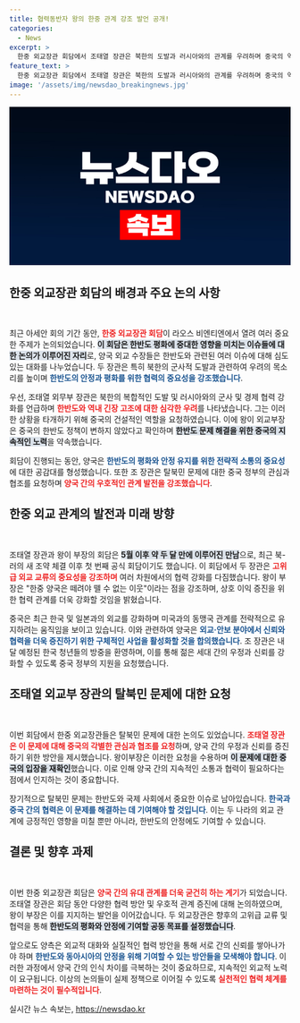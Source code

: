 ```yaml
---
title: 협력동반자 왕의 한중 관계 강조 발언 공개!
categories:
  - News
excerpt: >
  한중 외교장관 회담에서 조태열 장관은 북한의 도발과 러시아와의 관계를 우려하며 중국의 역할을 요청했다. 왕이 부장은 한반도 문제 해결을 위한 중국의 의지를 재확인하고, 양국 간 지속적인 협력을 다짐했다.
feature_text: >
  한중 외교장관 회담에서 조태열 장관은 북한의 도발과 러시아와의 관계를 우려하며 중국의 역할을 요청했다. 왕이 부장은 한반도 문제 해결을 위한 중국의 의지를 재확인하고, 양국 간 지속적인 협력을 다짐했다.
image: '/assets/img/newsdao_breakingnews.jpg'
---
```


<p><img src="/assets/img/newsdao_breakingnews.jpg" alt="ontimetimes 속보" /></p>

<h2 data-ke-size="size26">한중 외교장관 회담의 배경과 주요 논의 사항</h2>

<p data-ke-size="size16">&nbsp;</p>

<p>최근 아세안 회의 기간 동안, <b><span style="color: #ee2323;">한중 외교장관 회담</span></b>이 라오스 비엔티엔에서 열려 여러 중요한 주제가 논의되었습니다. <b><span style="background-color: #21538527;">이 회담은 한반도 평화에 중대한 영향을 미치는 이슈들에 대한 논의가 이루어진 자리</span></b>로, 양국 외교 수장들은 한반도와 관련된 여러 이슈에 대해 심도 있는 대화를 나누었습니다. 두 장관은 특히 북한의 군사적 도발과 관련하여 우려의 목소리를 높이며 <b><span style="color: #1a5490;">한반도의 안정과 평화를 위한 협력의 중요성을 강조했습니다</span></b>.</p>

<p>우선, 조태열 외무부 장관은 북한의 복합적인 도발 및 러시아와의 군사 및 경제 협력 강화를 언급하며 <b><span style="color: #ee2323;">한반도와 역내 긴장 고조에 대한 심각한 우려</span></b>를 나타냈습니다. 그는 이러한 상황을 타개하기 위해 중국의 건설적인 역할을 요청하였습니다. 이에 왕이 외교부장은 중국의 한반도 정책이 변하지 않았다고 확인하며 <b><span style="background-color: #21538527;">한반도 문제 해결을 위한 중국의 지속적인 노력</span></b>을 약속했습니다. </p>

<p>회담이 진행되는 동안, 양국은 <b><span style="color: #1a5490;">한반도의 평화와 안정 유지를 위한 전략적 소통의 중요성</span></b>에 대한 공감대를 형성했습니다. 또한 조 장관은 탈북민 문제에 대한 중국 정부의 관심과 협조를 요청하며 <b><span style="color: #ee2323;">양국 간의 우호적인 관계 발전을 강조했습니다</span></b>.</p>

<h2 data-ke-size="size26">한중 외교 관계의 발전과 미래 방향</h2>

<p data-ke-size="size16">&nbsp;</p>

<p>조태열 장관과 왕이 부장의 회담은 <b><span style="background-color: #21538527;">5월 이후 약 두 달 만에 이루어진 만남</span></b>으로, 최근 북-러의 새 조약 체결 이후 첫 번째 공식 회담이기도 했습니다. 이 회담에서 두 장관은 <b><span style="color: #ee2323;">고위급 외교 교류의 중요성을 강조하며</span></b> 여러 차원에서의 협력 강화를 다짐했습니다. 왕이 부장은 "한중 양국은 떼려야 뗄 수 없는 이웃"이라는 점을 강조하며, 상호 이익 증진을 위한 협력 관계를 더욱 강화할 것임을 밝혔습니다.</p>

<p>중국은 최근 한국 및 일본과의 외교를 강화하며 미국과의 동맹국 관계를 전략적으로 유지하려는 움직임을 보이고 있습니다. 이와 관련하여 양국은 <b><span style="color: #1a5490;">외교·안보 분야에서 신뢰와 협력을 더욱 증진하기 위한 구체적인 사업을 활성화할 것을 합의했습니다</span></b>. 조 장관은 내달 예정된 한국 청년들의 방중을 환영하며, 이를 통해 젊은 세대 간의 우정과 신뢰를 강화할 수 있도록 중국 정부의 지원을 요청했습니다.</p>

<h2 data-ke-size="size26">조태열 외교부 장관의 탈북민 문제에 대한 요청</h2>

<p data-ke-size="size16">&nbsp;</p>

<p>이번 회담에서 한중 외교장관들은 탈북민 문제에 대한 논의도 있었습니다. <b><span style="color: #ee2323;">조태열 장관은 이 문제에 대해 중국의 각별한 관심과 협조를 요청</span></b>하며, 양국 간의 우정과 신뢰를 증진하기 위한 방안을 제시했습니다. 왕이부장은 이러한 요청을 수용하며 <b><span style="background-color: #21538527;">이 문제에 대한 중국의 입장을 재확인</span></b>했습니다. 이로 인해 양국 간의 지속적인 소통과 협력이 필요하다는 점에서 인지하는 것이 중요합니다. </p>

<p>장기적으로 탈북민 문제는 한반도와 국제 사회에서 중요한 이슈로 남아있습니다. <b><span style="color: #1a5490;">한국과 중국 간의 협력은 이 문제를 해결하는 데 기여해야 할 것입니다</span></b>. 이는 두 나라의 외교 관계에 긍정적인 영향을 미칠 뿐만 아니라, 한반도의 안정에도 기여할 수 있습니다. </p>

<h2 data-ke-size="size26">결론 및 향후 과제</h2>

<p data-ke-size="size16">&nbsp;</p>

<p>이번 한중 외교장관 회담은 <b><span style="color: #ee2323;">양국 간의 유대 관계를 더욱 굳건히 하는 계기</span></b>가 되었습니다. 조태열 장관은 회담 동안 다양한 협력 방안 및 우호적 관계 증진에 대해 논의하였으며, 왕이 부장은 이를 지지하는 발언을 이어갔습니다. 두 외교장관은 향후의 고위급 교류 및 협력을 통해 <b><span style="background-color: #21538527;">한반도의 평화와 안정에 기여할 공동 목표를 설정했습니다</span></b>.</p>

<p>앞으로도 양측은 외교적 대화와 실질적인 협력 방안을 통해 서로 간의 신뢰를 쌓아나가야 하며 <b><span style="color: #1a5490;">한반도와 동아시아의 안정을 위해 기여할 수 있는 방안들을 모색해야 합니다</span></b>. 이러한 과정에서 양국 간의 인식 차이를 극복하는 것이 중요하므로, 지속적인 외교적 노력이 요구됩니다. 이상의 논의들이 실제 정책으로 이어질 수 있도록 <b><span style="color: #ee2323;">실천적인 협력 체계를 마련하는 것이 필수적입니다</span></b>.</p>
실시간 뉴스 속보는, <a href="https://newsdao.kr" rel="dofollow">https://newsdao.kr</a>


